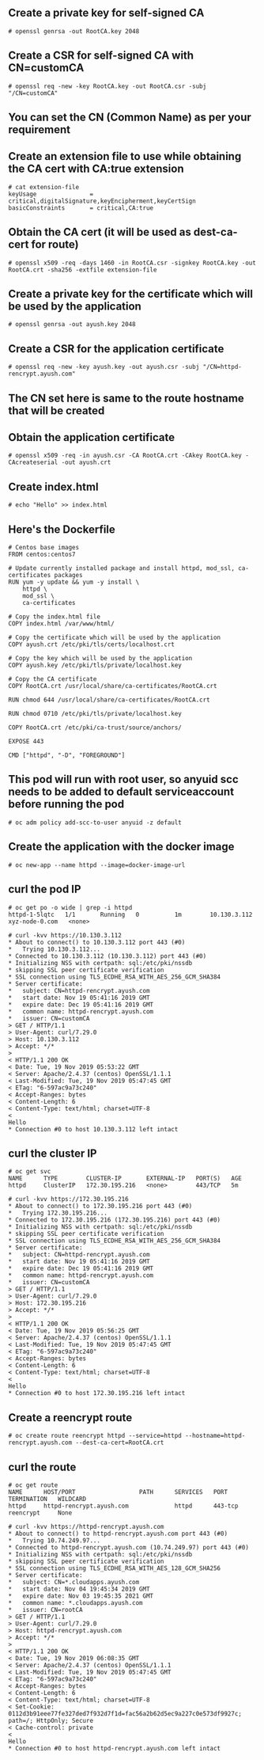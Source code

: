 ## Create a private key for self-signed CA
```
# openssl genrsa -out RootCA.key 2048
```

## Create a CSR for self-signed CA with CN=customCA
```
# openssl req -new -key RootCA.key -out RootCA.csr -subj "/CN=customCA"
```

## You can set the CN (Common Name) as per your requirement

## Create an extension file to use while obtaining the CA cert with CA:true extension
```
# cat extension-file 
keyUsage               = critical,digitalSignature,keyEncipherment,keyCertSign
basicConstraints       = critical,CA:true
```

## Obtain the CA cert (it will be used as dest-ca-cert for route)
```
# openssl x509 -req -days 1460 -in RootCA.csr -signkey RootCA.key -out RootCA.crt -sha256 -extfile extension-file
```

## Create a private key for the certificate which will be used by the application
```
# openssl genrsa -out ayush.key 2048
```

## Create a CSR for the application certificate
``` 
# openssl req -new -key ayush.key -out ayush.csr -subj "/CN=httpd-rencrypt.ayush.com"
```

## The CN set here is same to the route hostname that will be created

## Obtain the application certificate
```
# openssl x509 -req -in ayush.csr -CA RootCA.crt -CAkey RootCA.key -CAcreateserial -out ayush.crt
```

## Create index.html
```
# echo "Hello" >> index.html
```

## Here's the Dockerfile
```
# Centos base images
FROM centos:centos7

# Update currently installed package and install httpd, mod_ssl, ca-certificates packages
RUN yum -y update && yum -y install \
    httpd \
    mod_ssl \
    ca-certificates

# Copy the index.html file
COPY index.html /var/www/html/

# Copy the certificate which will be used by the application
COPY ayush.crt /etc/pki/tls/certs/localhost.crt

# Copy the key which will be used by the application
COPY ayush.key /etc/pki/tls/private/localhost.key

# Copy the CA certificate
COPY RootCA.crt /usr/local/share/ca-certificates/RootCA.crt

RUN chmod 644 /usr/local/share/ca-certificates/RootCA.crt

RUN chmod 0710 /etc/pki/tls/private/localhost.key 

COPY RootCA.crt /etc/pki/ca-trust/source/anchors/

EXPOSE 443

CMD ["httpd", "-D", "FOREGROUND"]
```

## This pod will run with root user, so anyuid scc needs to be added to default serviceaccount before running the pod
```
# oc adm policy add-scc-to-user anyuid -z default
```

## Create the application with the docker image
```
# oc new-app --name httpd --image=docker-image-url
```

## curl the pod IP
```
# oc get po -o wide | grep -i httpd
httpd-1-5lqtc   1/1       Running   0          1m        10.130.3.112   xyz-node-0.com   <none>

# curl -kvv https://10.130.3.112
* About to connect() to 10.130.3.112 port 443 (#0)
*   Trying 10.130.3.112...
* Connected to 10.130.3.112 (10.130.3.112) port 443 (#0)
* Initializing NSS with certpath: sql:/etc/pki/nssdb
* skipping SSL peer certificate verification
* SSL connection using TLS_ECDHE_RSA_WITH_AES_256_GCM_SHA384
* Server certificate:
* 	subject: CN=httpd-rencrypt.ayush.com
* 	start date: Nov 19 05:41:16 2019 GMT
* 	expire date: Dec 19 05:41:16 2019 GMT
* 	common name: httpd-rencrypt.ayush.com
* 	issuer: CN=customCA
> GET / HTTP/1.1
> User-Agent: curl/7.29.0
> Host: 10.130.3.112
> Accept: */*
> 
< HTTP/1.1 200 OK
< Date: Tue, 19 Nov 2019 05:53:22 GMT
< Server: Apache/2.4.37 (centos) OpenSSL/1.1.1
< Last-Modified: Tue, 19 Nov 2019 05:47:45 GMT
< ETag: "6-597ac9a73c240"
< Accept-Ranges: bytes
< Content-Length: 6
< Content-Type: text/html; charset=UTF-8
< 
Hello
* Connection #0 to host 10.130.3.112 left intact
```

## curl the cluster IP
```
# oc get svc
NAME      TYPE        CLUSTER-IP       EXTERNAL-IP   PORT(S)   AGE
httpd     ClusterIP   172.30.195.216   <none>        443/TCP   5m

# curl -kvv https://172.30.195.216
* About to connect() to 172.30.195.216 port 443 (#0)
*   Trying 172.30.195.216...
* Connected to 172.30.195.216 (172.30.195.216) port 443 (#0)
* Initializing NSS with certpath: sql:/etc/pki/nssdb
* skipping SSL peer certificate verification
* SSL connection using TLS_ECDHE_RSA_WITH_AES_256_GCM_SHA384
* Server certificate:
* 	subject: CN=httpd-rencrypt.ayush.com
* 	start date: Nov 19 05:41:16 2019 GMT
* 	expire date: Dec 19 05:41:16 2019 GMT
* 	common name: httpd-rencrypt.ayush.com
* 	issuer: CN=customCA
> GET / HTTP/1.1
> User-Agent: curl/7.29.0
> Host: 172.30.195.216
> Accept: */*
> 
< HTTP/1.1 200 OK
< Date: Tue, 19 Nov 2019 05:56:25 GMT
< Server: Apache/2.4.37 (centos) OpenSSL/1.1.1
< Last-Modified: Tue, 19 Nov 2019 05:47:45 GMT
< ETag: "6-597ac9a73c240"
< Accept-Ranges: bytes
< Content-Length: 6
< Content-Type: text/html; charset=UTF-8
< 
Hello
* Connection #0 to host 172.30.195.216 left intact
```

## Create a reencrypt route
```
# oc create route reencrypt httpd --service=httpd --hostname=httpd-rencrypt.ayush.com --dest-ca-cert=RootCA.crt
```

## curl the route
```
# oc get route
NAME      HOST/PORT                  PATH      SERVICES   PORT      TERMINATION   WILDCARD
httpd     httpd-rencrypt.ayush.com             httpd      443-tcp   reencrypt     None

# curl -kvv https://httpd-rencrypt.ayush.com
* About to connect() to httpd-rencrypt.ayush.com port 443 (#0)
*   Trying 10.74.249.97...
* Connected to httpd-rencrypt.ayush.com (10.74.249.97) port 443 (#0)
* Initializing NSS with certpath: sql:/etc/pki/nssdb
* skipping SSL peer certificate verification
* SSL connection using TLS_ECDHE_RSA_WITH_AES_128_GCM_SHA256
* Server certificate:
* 	subject: CN=*.cloudapps.ayush.com
* 	start date: Nov 04 19:45:34 2019 GMT
* 	expire date: Nov 03 19:45:35 2021 GMT
* 	common name: *.cloudapps.ayush.com
* 	issuer: CN=rootCA
> GET / HTTP/1.1
> User-Agent: curl/7.29.0
> Host: httpd-rencrypt.ayush.com
> Accept: */*
> 
< HTTP/1.1 200 OK
< Date: Tue, 19 Nov 2019 06:08:35 GMT
< Server: Apache/2.4.37 (centos) OpenSSL/1.1.1
< Last-Modified: Tue, 19 Nov 2019 05:47:45 GMT
< ETag: "6-597ac9a73c240"
< Accept-Ranges: bytes
< Content-Length: 6
< Content-Type: text/html; charset=UTF-8
< Set-Cookie: 0112d3b91eee77fe327ded7f932d7f1d=fac56a2b62d5ec9a227c0e573df9927c; path=/; HttpOnly; Secure
< Cache-control: private
< 
Hello
* Connection #0 to host httpd-rencrypt.ayush.com left intact
```
